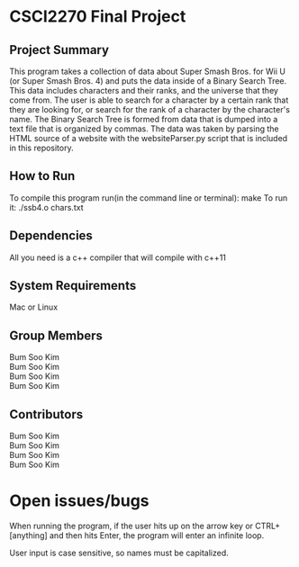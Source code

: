 # CSCI2270 Final Project

## Project Summary
This program takes a collection of data about Super Smash Bros. for Wii U (or
Super Smash Bros. 4) and puts the data inside of a Binary Search Tree. This
data includes characters and their ranks, and the universe that they come from.
The user is able to search for a character by a certain rank that they are
looking for, or search for the rank of a character by the character's name.
The Binary Search Tree is formed from data that is dumped into a text file that
is organized by commas. The data was taken by parsing the HTML source of a
website with the websiteParser.py script that is included in this repository.

## How to Run
To compile this program run(in the command line or terminal):
make
To run it:
./ssb4.o chars.txt

## Dependencies
All you need is a c++ compiler that will compile with c++11

## System Requirements
Mac or Linux

## Group Members
Bum Soo Kim <br>
Bum Soo Kim<br>
Bum Soo Kim<br>
Bum Soo Kim

## Contributors
Bum Soo Kim<br>
Bum Soo Kim<br>
Bum Soo Kim<br>
Bum Soo Kim

# Open issues/bugs
When running the program, if the user hits up on the arrow key or CTRL+[anything]
and then hits Enter, the program will enter an infinite loop.

User input is case sensitive, so names must be capitalized.